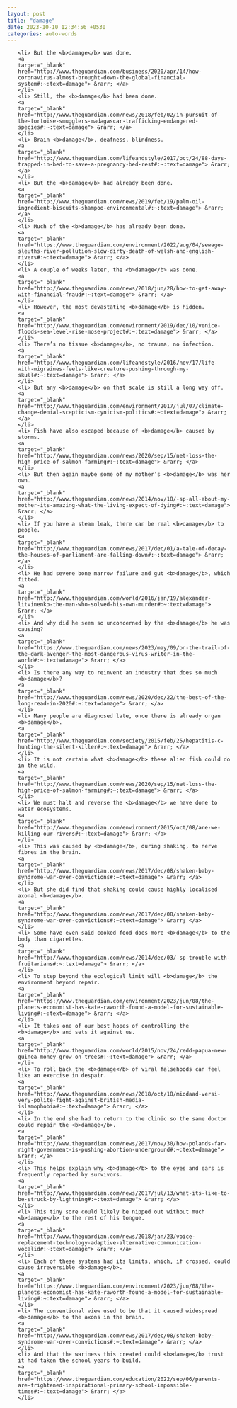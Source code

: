 ```yaml
---
layout: post
title: "damage"
date: 2023-10-10 12:34:56 +0530
categories: auto-words
---
```

<ol>

    <li> But the <b>damage</b> was done.
    <a 
    target="_blank" 
    href="http://www.theguardian.com/business/2020/apr/14/how-coronavirus-almost-brought-down-the-global-financial-system#:~:text=damage"> &rarr; </a>
    </li>
    <li> Still, the <b>damage</b> had been done.
    <a 
    target="_blank" 
    href="http://www.theguardian.com/news/2018/feb/02/in-pursuit-of-the-tortoise-smugglers-madagascar-trafficking-endangered-species#:~:text=damage"> &rarr; </a>
    </li>
    <li> Brain <b>damage</b>, deafness, blindness.
    <a 
    target="_blank" 
    href="http://www.theguardian.com/lifeandstyle/2017/oct/24/88-days-trapped-in-bed-to-save-a-pregnancy-bed-rest#:~:text=damage"> &rarr; </a>
    </li>
    <li> But the <b>damage</b> had already been done.
    <a 
    target="_blank" 
    href="http://www.theguardian.com/news/2019/feb/19/palm-oil-ingredient-biscuits-shampoo-environmental#:~:text=damage"> &rarr; </a>
    </li>
    <li> Much of the <b>damage</b> has already been done.
    <a 
    target="_blank" 
    href="https://www.theguardian.com/environment/2022/aug/04/sewage-sleuths-river-pollution-slow-dirty-death-of-welsh-and-english-rivers#:~:text=damage"> &rarr; </a>
    </li>
    <li> A couple of weeks later, the <b>damage</b> was done.
    <a 
    target="_blank" 
    href="http://www.theguardian.com/news/2018/jun/28/how-to-get-away-with-financial-fraud#:~:text=damage"> &rarr; </a>
    </li>
    <li> However, the most devastating <b>damage</b> is hidden.
    <a 
    target="_blank" 
    href="http://www.theguardian.com/environment/2019/dec/10/venice-floods-sea-level-rise-mose-project#:~:text=damage"> &rarr; </a>
    </li>
    <li> There’s no tissue <b>damage</b>, no trauma, no infection.
    <a 
    target="_blank" 
    href="http://www.theguardian.com/lifeandstyle/2016/nov/17/life-with-migraines-feels-like-creature-pushing-through-my-skull#:~:text=damage"> &rarr; </a>
    </li>
    <li> But any <b>damage</b> on that scale is still a long way off.
    <a 
    target="_blank" 
    href="http://www.theguardian.com/environment/2017/jul/07/climate-change-denial-scepticism-cynicism-politics#:~:text=damage"> &rarr; </a>
    </li>
    <li> Fish have also escaped because of <b>damage</b> caused by storms.
    <a 
    target="_blank" 
    href="http://www.theguardian.com/news/2020/sep/15/net-loss-the-high-price-of-salmon-farming#:~:text=damage"> &rarr; </a>
    </li>
    <li> But then again maybe some of my mother’s <b>damage</b> was her own.
    <a 
    target="_blank" 
    href="http://www.theguardian.com/news/2014/nov/18/-sp-all-about-my-mother-its-amazing-what-the-living-expect-of-dying#:~:text=damage"> &rarr; </a>
    </li>
    <li> If you have a steam leak, there can be real <b>damage</b> to people.
    <a 
    target="_blank" 
    href="http://www.theguardian.com/news/2017/dec/01/a-tale-of-decay-the-houses-of-parliament-are-falling-down#:~:text=damage"> &rarr; </a>
    </li>
    <li> He had severe bone marrow failure and gut <b>damage</b>, which fitted.
    <a 
    target="_blank" 
    href="http://www.theguardian.com/world/2016/jan/19/alexander-litvinenko-the-man-who-solved-his-own-murder#:~:text=damage"> &rarr; </a>
    </li>
    <li> And why did he seem so unconcerned by the <b>damage</b> he was causing?
    <a 
    target="_blank" 
    href="https://www.theguardian.com/news/2023/may/09/on-the-trail-of-the-dark-avenger-the-most-dangerous-virus-writer-in-the-world#:~:text=damage"> &rarr; </a>
    </li>
    <li> Is there any way to reinvent an industry that does so much <b>damage</b>?
    <a 
    target="_blank" 
    href="http://www.theguardian.com/news/2020/dec/22/the-best-of-the-long-read-in-2020#:~:text=damage"> &rarr; </a>
    </li>
    <li> Many people are diagnosed late, once there is already organ <b>damage</b>.
    <a 
    target="_blank" 
    href="http://www.theguardian.com/society/2015/feb/25/hepatitis-c-hunting-the-silent-killer#:~:text=damage"> &rarr; </a>
    </li>
    <li> It is not certain what <b>damage</b> these alien fish could do in the wild.
    <a 
    target="_blank" 
    href="http://www.theguardian.com/news/2020/sep/15/net-loss-the-high-price-of-salmon-farming#:~:text=damage"> &rarr; </a>
    </li>
    <li> We must halt and reverse the <b>damage</b> we have done to water ecosystems.
    <a 
    target="_blank" 
    href="http://www.theguardian.com/environment/2015/oct/08/are-we-killing-our-rivers#:~:text=damage"> &rarr; </a>
    </li>
    <li> This was caused by <b>damage</b>, during shaking, to nerve fibres in the brain.
    <a 
    target="_blank" 
    href="http://www.theguardian.com/news/2017/dec/08/shaken-baby-syndrome-war-over-convictions#:~:text=damage"> &rarr; </a>
    </li>
    <li> But she did find that shaking could cause highly localised axonal <b>damage</b>.
    <a 
    target="_blank" 
    href="http://www.theguardian.com/news/2017/dec/08/shaken-baby-syndrome-war-over-convictions#:~:text=damage"> &rarr; </a>
    </li>
    <li> Some have even said cooked food does more <b>damage</b> to the body than cigarettes.
    <a 
    target="_blank" 
    href="http://www.theguardian.com/news/2014/dec/03/-sp-trouble-with-fruitarians#:~:text=damage"> &rarr; </a>
    </li>
    <li> To step beyond the ecological limit will <b>damage</b> the environment beyond repair.
    <a 
    target="_blank" 
    href="https://www.theguardian.com/environment/2023/jun/08/the-planets-economist-has-kate-raworth-found-a-model-for-sustainable-living#:~:text=damage"> &rarr; </a>
    </li>
    <li> It takes one of our best hopes of controlling the <b>damage</b> and sets it against us.
    <a 
    target="_blank" 
    href="http://www.theguardian.com/world/2015/nov/24/redd-papua-new-guinea-money-grow-on-trees#:~:text=damage"> &rarr; </a>
    </li>
    <li> To roll back the <b>damage</b> of viral falsehoods can feel like an exercise in despair.
    <a 
    target="_blank" 
    href="http://www.theguardian.com/news/2018/oct/18/miqdaad-versi-very-polite-fight-against-british-media-islamophobia#:~:text=damage"> &rarr; </a>
    </li>
    <li> In the end she had to return to the clinic so the same doctor could repair the <b>damage</b>.
    <a 
    target="_blank" 
    href="http://www.theguardian.com/news/2017/nov/30/how-polands-far-right-government-is-pushing-abortion-underground#:~:text=damage"> &rarr; </a>
    </li>
    <li> This helps explain why <b>damage</b> to the eyes and ears is frequently reported by survivors.
    <a 
    target="_blank" 
    href="http://www.theguardian.com/news/2017/jul/13/what-its-like-to-be-struck-by-lightning#:~:text=damage"> &rarr; </a>
    </li>
    <li> This tiny sore could likely be nipped out without much <b>damage</b> to the rest of his tongue.
    <a 
    target="_blank" 
    href="http://www.theguardian.com/news/2018/jan/23/voice-replacement-technology-adaptive-alternative-communication-vocalid#:~:text=damage"> &rarr; </a>
    </li>
    <li> Each of these systems had its limits, which, if crossed, could cause irreversible <b>damage</b>.
    <a 
    target="_blank" 
    href="https://www.theguardian.com/environment/2023/jun/08/the-planets-economist-has-kate-raworth-found-a-model-for-sustainable-living#:~:text=damage"> &rarr; </a>
    </li>
    <li> The conventional view used to be that it caused widespread <b>damage</b> to the axons in the brain.
    <a 
    target="_blank" 
    href="http://www.theguardian.com/news/2017/dec/08/shaken-baby-syndrome-war-over-convictions#:~:text=damage"> &rarr; </a>
    </li>
    <li> And that the wariness this created could <b>damage</b> trust it had taken the school years to build.
    <a 
    target="_blank" 
    href="https://www.theguardian.com/education/2022/sep/06/parents-are-frightened-inspirational-primary-school-impossible-times#:~:text=damage"> &rarr; </a>
    </li>
